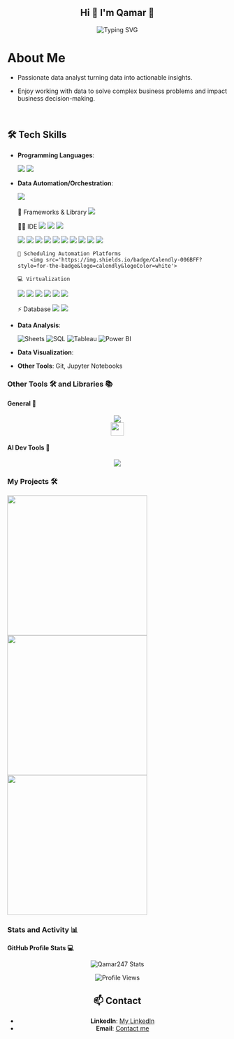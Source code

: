 <h2 align="center">
 Hi 👋 I'm Qamar 🐰
</h2>

<div align="center">
  <img src='https://readme-typing-svg.demolab.com?font=Space+Mono&pause=1000&color=00bf63&center=true&width=435&lines=Full time learner ;Part time Data Pro' alt='Typing SVG' />
</div>

# About Me
- Passionate data analyst turning data into actionable insights.
- Enjoy working with data to solve complex business problems and impact business decision-making.

  <br>
  
## 🛠️ Tech Skills

- **Programming Languages**:
  
  <img src='https://skillicons.dev/icons?i=py,&theme=dark'> 
  <img src='https://skillicons.dev/icons?i=r,&theme=dark'> 

  <br>

 
- **Data Automation/Orchestration**: <br>

   <img src='https://img.shields.io/badge/dbt-FF694B?style=for-the-badge&logo=dbt&logoColor=white'>
   <img src=''>

     🚀 Frameworks & Library
    <img src='https://img.shields.io/badge/Insomnia-5849be?style=for-the-badge&logo=Insomnia&logoColor=white'>


     👩‍💻 IDE
     <img src='https://img.shields.io/badge/Colab-F9AB00?style=for-the-badge&logo=googlecolab&color=525252'>
     <img src='https://img.shields.io/badge/sublime_text-%23575757.svg?&style=for-the-badge&logo=sublime-text&logoColor=important'>
     <img src='https://img.shields.io/badge/VSCode-0078D4?style=for-the-badge&logo=visual%20studio%20code&logoColor=white'>

     <img src='https://img.shields.io/badge/Keras-D00000?style=for-the-badge&logo=Keras&logoColor=white'>
     <img src='https://img.shields.io/badge/Numpy-777BB4?style=for-the-badge&logo=numpy&logoColor=white'>
     <img src='https://img.shields.io/badge/Pandas-2C2D72?style=for-the-badge&logo=pandas&logoColor=white'>
     <img src='https://img.shields.io/badge/Plotly-239120?style=for-the-badge&logo=plotly&logoColor=white'>
     <img src='https://img.shields.io/badge/scikit_learn-F7931E?style=for-the-badge&logo=scikit-learn&logoColor=white'>

     <img src='https://img.shields.io/badge/TensorFlow-FF6F00?style=for-the-badge&logo=TensorFlow&logoColor=white'>

     <img src='https://img.shields.io/badge/Airtable-18BFFF?style=for-the-badge&logo=Airtable&logoColor=white'>
     <img src='https://img.shields.io/badge/Google%20Docs-4285F4?style=for-the-badge&logo=google-docs&logoColor=white'>
     <img src='https://img.shields.io/badge/Google%20Sheets-34A853?style=for-the-badge&logo=google-sheets&logoColor=white'>
     <img src='https://img.shields.io/badge/Notion-000000?style=for-the-badge&logo=notion&logoColor=white'>

      📅 Scheduling Automation Platforms
          <img src='https://img.shields.io/badge/Calendly-006BFF?style=for-the-badge&logo=calendly&logoColor=white'>

      💻 Virtualization 
     <img src='https://img.shields.io/badge/VMware-231f20?style=for-the-badge&logo=VMware&logoColor=white'>


    <img src='https://img.shields.io/badge/-HuggingFace-FDEE21?style=for-the-badge&logo=HuggingFace&logoColor=black'>
    <img src='https://img.shields.io/badge/Keras-FF0000?style=for-the-badge&logo=keras&logoColor=white'>
    <img src='https://img.shields.io/badge/TensorFlow-FF6F00?style=for-the-badge&logo=tensorflow&logoColor=white'>
    <img src='https://img.shields.io/badge/Kaggle-20BEFF?style=for-the-badge&logo=Kaggle&logoColor=white'>
    <img src='https://img.shields.io/badge/Google_Cloud-4285F4?style=for-the-badge&logo=google-cloud&logoColor=white'>

    ⚡ Database
    <img src='https://img.shields.io/badge/Sqlite-003B57?style=for-the-badge&logo=sqlite&logoColor=white'>
    <img src='https://img.shields.io/badge/PostgreSQL-316192?style=for-the-badge&logo=postgresql&logoColor=white'>
  
  
- **Data Analysis**:

  ![Sheets](https://img.shields.io/badge/sheets-217346?style=for-the-badge&logo=google-sheets&logoColor=white) 
  ![SQL](https://img.shields.io/badge/sql-4479A1?style=for-the-badge&logo=postgresql&logoColor=white) 
  ![Tableau](https://img.shields.io/badge/Tableau-E97627?style=for-the-badge&logo=tableau&logoColor=white) 
  ![Power BI](https://img.shields.io/badge/Power_BI-F2C811?style=for-the-badge&logo=power-bi&logoColor=black)
   <br>

- **Data Visualization**:

- **Other Tools**: Git, Jupyter Notebooks


### Other Tools 🛠️ and Libraries 📚

#### General 🫶

<div align='center'>
  <img src='https://skillicons.dev/icons?i=git,linux,md,godot&theme=dark'>
</div>

<div align='center'>
  <a href='https://colab.research.google.com/'>
    <img height=30px src='https://img.shields.io/badge/Google_Colab-242938?logo=googlecolab'>
  </a>
</div>

#### AI Dev Tools 🤖

<div align='center'>
  <img src='https://skillicons.dev/icons?i=tensorflow&theme=dark'>
</div>



### My Projects 🛠️

<a href="https://github.com/Qamar247/readme-">
  <img width=320 align="center" src='https://github-readme-stats.vercel.app/api/pin/?username=Qamar247&repo=readme-portfolio&show_icons=true&theme=holi&hide_border=true&border_radius=20&bg_color=0c3666'>
</a>

<a href="https://github.com/SenaThenu/link-orchard">
  <img width=320 align="center" src='https://github-readme-stats.vercel.app/api/pin/?username=Qamar247&repo=&show_icons=true&theme=holi&hide_border=true&border_radius=20&bg_color=0c3666'>
</a>

<a href="https://github.com/SenaThenu/StudySphere">
  <img width=320 align="center" src='https://github-readme-stats.vercel.app/api/pin/?username=Qamar247&repo=&show_icons=true&theme=holi&hide_border=true&border_radius=20&bg_color=0c3666'>
</a>

### Stats and Activity 📊


<strong>GitHub Profile Stats 💻</strong>

<div align="center" style="width: 100%">
  <img align="center" alt="Qamar247 Stats" src='https://github-readme-stats.vercel.app/api?username=Qamar247&show_icons=true&theme=holi&hide_border=true&border_radius=20&bg_color=0c3666' />
  <p></p>


![Profile Views](https://komarev.com/ghpvc/?username=Qamar247&label=Profile+Views&color=0c3666)


## 📫 Contact
- **LinkedIn**: [My LinkedIn](https://www.linkedin.com/in/qamaribrahim/)
- **Email**: [Contact me](mailto:qebrahym@gmail.com)
